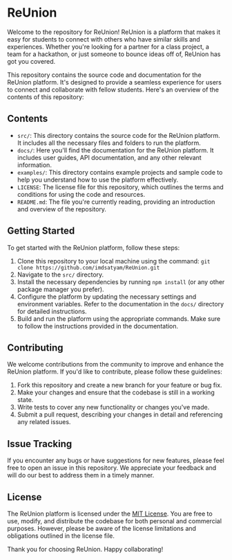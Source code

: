 # ReUnion

Welcome to the repository for ReUnion! ReUnion is a platform that makes it easy for students to connect with others who have similar skills and experiences. Whether you're looking for a partner for a class project, a team for a hackathon, or just someone to bounce ideas off of, ReUnion has got you covered.

This repository contains the source code and documentation for the ReUnion platform. It's designed to provide a seamless experience for users to connect and collaborate with fellow students. Here's an overview of the contents of this repository:

## Contents

- `src/`: This directory contains the source code for the ReUnion platform. It includes all the necessary files and folders to run the platform.
- `docs/`: Here you'll find the documentation for the ReUnion platform. It includes user guides, API documentation, and any other relevant information.
- `examples/`: This directory contains example projects and sample code to help you understand how to use the platform effectively.
- `LICENSE`: The license file for this repository, which outlines the terms and conditions for using the code and resources.
- `README.md`: The file you're currently reading, providing an introduction and overview of the repository.

## Getting Started

To get started with the ReUnion platform, follow these steps:

1. Clone this repository to your local machine using the command: `git clone https://github.com/imdsatyam/ReUnion.git`
2. Navigate to the `src/` directory.
3. Install the necessary dependencies by running `npm install` (or any other package manager you prefer).
4. Configure the platform by updating the necessary settings and environment variables. Refer to the documentation in the `docs/` directory for detailed instructions.
5. Build and run the platform using the appropriate commands. Make sure to follow the instructions provided in the documentation.

## Contributing

We welcome contributions from the community to improve and enhance the ReUnion platform. If you'd like to contribute, please follow these guidelines:

1. Fork this repository and create a new branch for your feature or bug fix.
2. Make your changes and ensure that the codebase is still in a working state.
3. Write tests to cover any new functionality or changes you've made.
4. Submit a pull request, describing your changes in detail and referencing any related issues.

## Issue Tracking

If you encounter any bugs or have suggestions for new features, please feel free to open an issue in this repository. We appreciate your feedback and will do our best to address them in a timely manner.

## License

The ReUnion platform is licensed under the [MIT License](LICENSE). You are free to use, modify, and distribute the codebase for both personal and commercial purposes. However, please be aware of the license limitations and obligations outlined in the license file.

Thank you for choosing ReUnion. Happy collaborating!